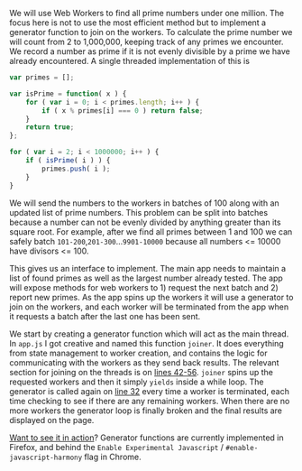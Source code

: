 We will use Web Workers to find all prime numbers under one million. The focus here is not to use the most efficient
method but to implement a generator function to join on the workers. To calculate the prime number we will count from
2 to 1,000,000, keeping track of any primes we encounter. We record a number as prime if it is not evenly divisible by
a prime we have already encountered. A single threaded implementation of this is

```javascript
var primes = [];

var isPrime = function( x ) {
    for ( var i = 0; i < primes.length; i++ ) {
        if ( x % primes[i] === 0 ) return false;
    }
    return true;
};

for ( var i = 2; i < 1000000; i++ ) {
    if ( isPrime( i ) ) {
        primes.push( i );
    }
}
```

We will send the numbers to the workers in batches of 100 along with an updated list of prime numbers. This problem can
be split into batches because a number can not be evenly divided by anything greater than its square root. For example,
after we find all primes between 1 and 100 we can safely batch `101-200`,`201-300`...`9901-10000` because all numbers
<= 10000 have divisors <= 100.

This gives us an interface to implement. The main app needs to maintain a list of found primes as well as the largest
number already tested. The app will expose methods for web workers to 1) request the next batch and 2) report new primes.
As the app spins up the workers it will use a generator to join on the workers, and each worker will be terminated from
the app when it requests a batch after the last one has been sent.

We start by creating a generator function which will act as the main thread. In `app.js` I got creative and named this
function `joiner`. It does everything from state management to worker creation, and contains the logic for communicating
with the workers as they send back results. The relevant section for joining on the threads is on [lines 42-56](https://github.com/chandlerprall/WebWorkerJoining/blob/master/app.js#L42-56). `joiner`
spins up the requested workers and then it simply `yields` inside a while loop. The generator is called again on [line
32](https://github.com/chandlerprall/WebWorkerJoining/blob/master/app.js#L32) every time a worker is terminated, each time checking to see if there are any remaining workers. When there are no
more workers the generator loop is finally broken and the final results are displayed on the page.

[Want to see it in action](http://chandlerprall.github.io/WebWorkerJoining/)? Generator functions are currently implemented in Firefox, and behind the `Enable Experimental Javascript` / `#enable-javascript-harmony` flag in Chrome.
